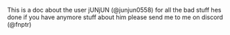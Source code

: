 This is a doc about the user jUNjUN (@junjun0558)
for all the bad stuff hes done
if you have anymore stuff about him please send me to me on discord (@fnptr)

